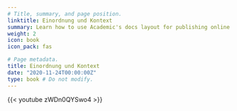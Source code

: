 ```yaml
---
# Title, summary, and page position.
linktitle: Einordnung und Kontext
summary: Learn how to use Academic's docs layout for publishing online courses, software documentation, and tutorials.
weight: 2
icon: book
icon_pack: fas

# Page metadata.
title: Einordnung und Kontext
date: "2020-11-24T00:00:00Z"
type: book # Do not modify.
---
```


{{< youtube zWDn0QYSwo4 >}}
